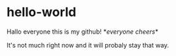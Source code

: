 # hello-world
Hallo everyone this is my github! \**everyone cheers*\*

It's not much right now and it will probaly stay that way.
